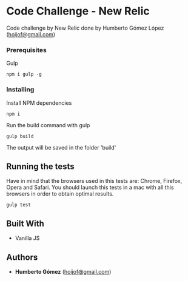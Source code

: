 # Code Challenge - New Relic

Code challenge by New Relic done by Humberto Gómez López (hoijof@gmail.com)

### Prerequisites

Gulp

```
npm i gulp -g
```

### Installing

Install NPM dependencies

```
npm i
```

Run the build command with gulp

```
gulp build
```

The output will be saved in the folder 'build'

## Running the tests
Have in mind that the browsers used in this tests are: Chrome, Firefox, Opera and Safari. You should launch this tests
in a mac with all this browsers in order to obtain optimal results.
````
gulp test
````

## Built With

* Vanilla JS 

## Authors

* **Humberto Gómez** (hoijof@gmail.com)